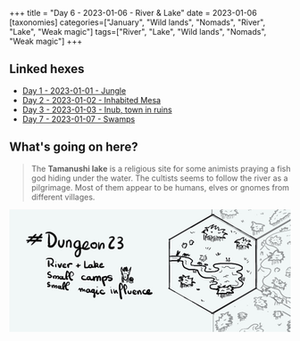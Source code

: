 +++
title = "Day 6 - 2023-01-06 - River & Lake"
date = 2023-01-06
[taxonomies]
categories=["January", "Wild lands", "Nomads", "River", "Lake", "Weak magic"]
tags=["River", "Lake", "Wild lands", "Nomads", "Weak magic"]
+++

## Linked hexes
- [Day 1 - 2023-01-01 - Jungle](../day-1)
- [Day 2 - 2023-01-02 - Inhabited Mesa](../day-2)
- [Day 3 - 2023-01-03 - Inub, town in ruins](../day-3)
- [Day 7 - 2023-01-07 - Swamps](../day-3)


## What's going on here?
> The **Tamanushi lake** is a religious site for some animists praying a fish god hiding under the water. The cultists seems to follow the river as a pilgrimage. Most of them appear to be humans, elves or gnomes from different villages.

![day6](../day6.jpeg)

